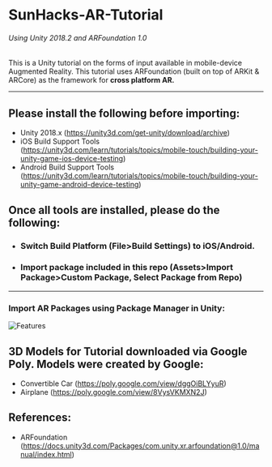 # SunHacks-AR-Tutorial
###### *Using Unity 2018.2 and ARFoundation 1.0*
This is a Unity tutorial on the forms of input available in mobile-device Augmented Reality. This tutorial uses ARFoundation (built on top of ARKit & ARCore) as the framework for **cross platform AR.**

---

## Please install the following before importing:
* Unity 2018.x (https://unity3d.com/get-unity/download/archive)
* iOS Build Support Tools (https://unity3d.com/learn/tutorials/topics/mobile-touch/building-your-unity-game-ios-device-testing)
* Android Build Support Tools (https://unity3d.com/learn/tutorials/topics/mobile-touch/building-your-unity-game-android-device-testing)

## Once all tools are installed, please do the following:

* ### Switch Build Platform (**File>Build Settings**) to iOS/Android.
* ### Import package included in this repo (**Assets>Import Package>Custom Package, Select Package from Repo**)
---
### Import AR Packages using Package Manager in Unity:
![Features](https://i.imgur.com/FLGv2qX.gif)


## 3D Models for Tutorial downloaded via Google Poly. Models were created by Google:
* Convertible Car (https://poly.google.com/view/dggOiBLYyuR)
* Airplane (https://poly.google.com/view/8VysVKMXN2J)

## References:
* ARFoundation (https://docs.unity3d.com/Packages/com.unity.xr.arfoundation@1.0/manual/index.html)
